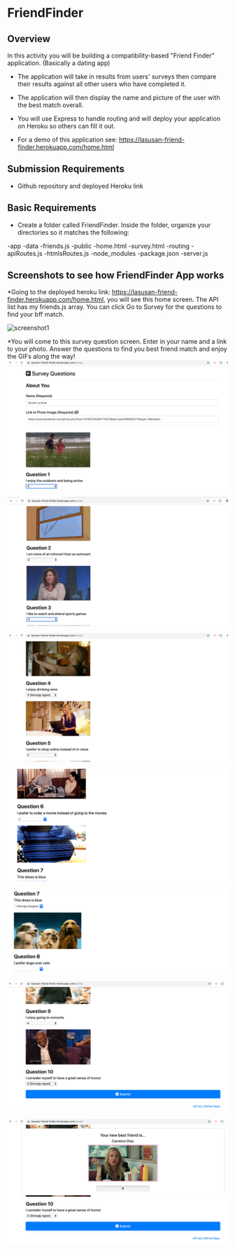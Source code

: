 # FriendFinder 

## Overview
In this activity you will be building a compatibility-based "Friend Finder" application. (Basically a dating app)

* The application will take in results from users' surveys then compare their results against all other users who have completed it.

* The application will then display the name and picture of the user with the best match overall.

* You will use Express to handle routing and will deploy your application on Heroku so others can fill it out.

* For a demo of this application see: https://lasusan-friend-finder.herokuapp.com/home.html

## Submission Requirements
* Github repository and deployed Heroku link 

## Basic Requirements 
* Create a folder called FriendFinder. Inside the folder, organize your directories so it matches the following:

-app
-data
-friends.js
-public
-home.html
-survey.html
-routing
-apiRoutes.js
-htmlsRoutes.js
-node_modules
-package.json
-server.js  

## Screenshots to see how FriendFinder App works 
*Going to the deployed heroku link: https://lasusan-friend-finder.herokuapp.com/home.html, you will see this home screen. The API list has my friends.js array. You can click Go to Survey for the questions to find your bff match. 

 ![screenshot1](1.png)
 
 *You will come to this survey question screen. Enter in your name and a link to your photo. Answer the questions to find you best friend match and enjoy the GIFs along the way!
  ![screenshot2](2.png)
  
  ![screenshot3](3.png)
  
  ![screenshot4](4.png)
  
  ![screenshot5](5.png)
  
  ![screenshot6](6.png)
  
  ![screenshot7](7.png)
  
  ![screenshot8](8.png)

    


